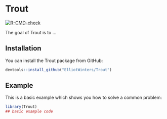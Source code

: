 
# Trout

<!-- badges: start -->
[![R-CMD-check](https://github.com/ElliotWinters/Trout/workflows/R-CMD-check/badge.svg)](https://github.com/ElliotWinters/Trout/actions)
<!-- badges: end -->

The goal of Trout is to ...

## Installation

You can install the Trout package from GitHub:

``` r
devtools::install_github("ElliotWinters/Trout")
```

## Example

This is a basic example which shows you how to solve a common problem:

``` r
library(Trout)
## basic example code
```

